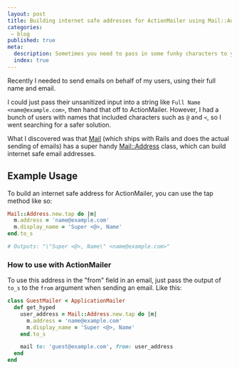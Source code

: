 ```yaml
---
layout: post
title: Building internet safe addresses for ActionMailer using Mail::Address
categories:
 – blog
published: true
meta:
  description: Sometimes you need to pass in some funky characters to your mail parameters, use Mail::Address to do it safely.
  index: true
---
```


Recently I needed to send emails on behalf of my users, using their full name and email.

I could just pass their unsanitized input into a string like `Full Name <name@example.com>`, then hand that off to ActionMailer. However, I had a bunch of users with names that included characters such as `@` and `<`, so I went searching for a safer solution.

What I discovered was that [Mail](https://github.com/mikel/mail) (which ships with Rails and does the actual sending of emails) has a super handy [Mail::Address](https://github.com/mikel/mail/blob/7c2bc2e4ac2760061ad6f26fcea0e9aef1f6bb72/lib/mail/elements/address.rb#L16) class, which can build internet safe email addresses.

## Example Usage

To build an internet safe address for ActionMailer, you can use the tap method like so:

```ruby
Mail::Address.new.tap do |m|
  m.address = 'name@example.com'
  m.display_name = 'Super <@>, Name'
end.to_s

# Outputs: "\"Super <@>, Name\" <name@example.com>"
```

### How to use with ActionMailer

To use this address in the "from" field in an email, just pass the output of `to_s` to the `from` argument when sending an email. Like this:

```ruby
class GuestMailer < ApplicationMailer
  def get_hyped
    user_address = Mail::Address.new.tap do |m|
      m.address = 'name@example.com'
      m.display_name = 'Super <@>, Name'
    end.to_s

    mail to: 'guest@example.com', from: user_address
  end
end
```
